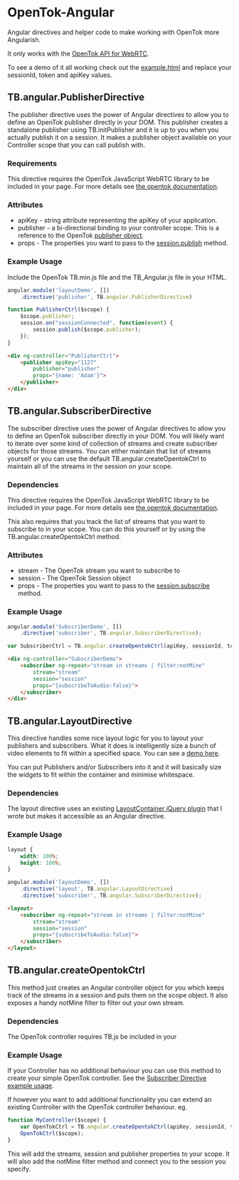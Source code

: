 OpenTok-Angular
===============

Angular directives and helper code to make working with OpenTok more Angularish.

It only works with the [OpenTok API for WebRTC](http://www.tokbox.com/opentok/webrtc/docs).

To see a demo of it all working check out the [example.html](example.html) and replace your sessionId, token and apiKey values.

## TB.angular.PublisherDirective

The publisher directive uses the power of Angular directives to allow you to define an OpenTok publisher directly in your DOM. This publisher creates a standalone publisher using TB.initPublisher and it is up to you when you actually publish it on a session. It makes a publisher object available on your Controller scope that you can call publish with.

### Requirements

This directive requires the OpenTok JavaScript WebRTC library to be included in your page. For more details see [the opentok documentation](http://www.tokbox.com/opentok/webrtc/docs/js/reference/index.html).

### Attributes

* apiKey - string attribute representing the apiKey of your application.
* publisher - a bi-directional binding to your controller scope. This is a reference to the OpenTok [publisher object](http://www.tokbox.com/opentok/webrtc/docs/js/reference/Publisher.html).
* props - The properties you want to pass to the [session.publish](http://www.tokbox.com/opentok/webrtc/docs/js/reference/Session.html#publish) method.

### Example Usage

Include the OpenTok TB.min.js file and the TB_Angular.js file in your HTML.

```javascript
angular.module('layoutDemo', [])
    .directive('publisher', TB.angular.PublisherDirective)

function PublisherCtrl($scope) {
    $scope.publisher;
    session.on("sessionConnected", function(event) {
        session.publish($scope.publisher);
    });
}
```

```html
<div ng-controller="PublisherCtrl">
    <publisher apiKey="1127" 
        publisher="publisher" 
        props="{name: 'Adam'}">
    </publisher>
</div>
```


## TB.angular.SubscriberDirective

The subscriber directive uses the power of Angular directives to allow you to define an OpenTok subscriber directly in your DOM. You will likely want to iterate over some kind of collection of streams and create subscriber objects for those streams. You can either maintain that list of streams yourself or you can use the default TB.angular.createOpentokCtrl to maintain all of the streams in the session on your scope.

### Dependencies

This directive requires the OpenTok JavaScript WebRTC library to be included in your page. For more details see [the opentok documentation](http://www.tokbox.com/opentok/webrtc/docs/js/reference/index.html).

This also requires that you track the list of streams that you want to subscribe to in your scope. You can do this yourself or by using the TB.angular.createOpentokCtrl method.

### Attributes

* stream - The OpenTok stream you want to subscribe to
* session - The OpenTok Session object
* props - The properties you want to pass to the [session.subscribe](http://www.tokbox.com/opentok/webrtc/docs/js/reference/Session.html#subscribe) method.

### Example Usage

```javascript
angular.module('SubscriberDemo', [])
    .directive('subscriber', TB.angular.SubscriberDirective);

var SubscriberCtrl = TB.angular.createOpentokCtrl(apiKey, sessionId, token);
```

```html
<div ng-controller="SubscriberDemo">
    <subscriber ng-repeat="stream in streams | filter:notMine" 
        stream="stream" 
        session="session" 
        props="{subscribeToAudio:false}">
    </subscriber>
</div>
```
## TB.angular.LayoutDirective

This directive handles some nice layout logic for you to layout your publishers and subscribers. What it does is intelligently size a bunch of video elements to fit within a specified space. You can see a [demo here](http://aullman.github.io/LayoutContainer/mediaLayout.html).

You can put Publishers and/or Subscribers into it and it will basically size the widgets to fit within the container and minimise whitespace.

### Dependencies

The layout directive uses an existing [LayoutContainer jQuery plugin](https://github.com/aullman/aullman.github.com/tree/master/LayoutContainer) that I wrote but makes it accessible as an Angular directive. 

### Example Usage

```css
layout {
    width: 100%;
    height: 100%;
}
```

```javascript
angular.module('layoutDemo', [])
    .directive('layout', TB.angular.LayoutDirective)
    .directive('subscriber', TB.angular.SubscriberDirective);
```

```html
<layout>
    <subscriber ng-repeat="stream in streams | filter:notMine" 
        stream="stream" 
        session="session" 
        props="{subscribeToAudio:false}">
    </subscriber>
</layout>
```

## TB.angular.createOpentokCtrl

This method just creates an Angular controller object for you which keeps track of the streams in a session and puts them on the scope object. It also exposes a handy notMine filter to filter out your own stream.

### Dependencies

The OpenTok controller requires TB.js be included in your  

### Example Usage

If your Controller has no additional behaviour you can use this method to create your simple OpenTok controller. See the [Subscriber Directive example usage](#example-usage-1).

If however you want to add additional functionality you can extend an existing Controller with the OpenTok controller behaviour. eg.

```javascript
function MyController($scope) {
    var OpenTokCtrl = TB.angular.createOpentokCtrl(apiKey, sessionId, token);
    OpenTokCtrl($scope);
}
```

This will add the streams, session and publisher properties to your scope. It will also add the notMine filter method and connect you to the session you specify.